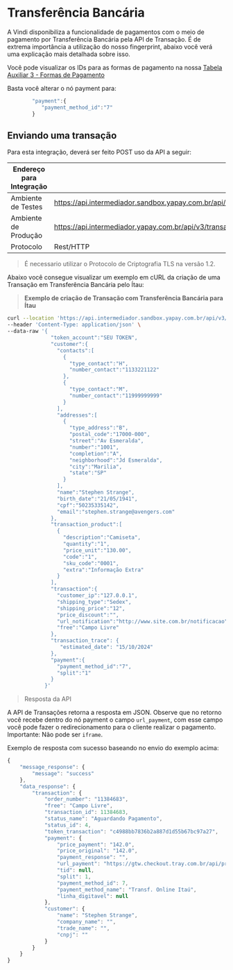 # Transferência Bancária

A Vindi disponibiliza a funcionalidade de pagamentos com o meio de pagamento por Transferência Bancária pela API de Transação. É de extrema importância a utilização do nosso fingerprint, abaixo você verá uma explicação mais detalhada sobre isso.

Você pode visualizar os IDs para as formas de pagamento na nossa <a href="/#/tabelas?id=tabela-3-formas-de-pagamento">Tabela Auxiliar 3 - Formas de Pagamento</a>

Basta você alterar o nó payment para:

```javascript
	    "payment":{  
	       "payment_method_id":"7"
	    }
```	    


## Enviando uma transação


Para esta integração, deverá ser feito <span class="post">POST</span> uso da API a seguir:

| Endereço para Integração |                                                                            |
|--------------------------|----------------------------------------------------------------------------|
| Ambiente de Testes       | https://api.intermediador.sandbox.yapay.com.br/api/v3/transactions/payment |
| Ambiente de Produção     | https://api.intermediador.yapay.com.br/api/v3/transactions/payment |
| Protocolo                | Rest/HTTP                                                                  |

> É necessario utilizar o Protocolo de Criptografia TLS na versão 1.2. 

Abaixo você consegue visualizar um exemplo em cURL da criação de uma Transação em Transferência Bancária pelo Ítau:


> **Exemplo de criação de Transação com Transferência Bancária para Ítau**

```bash
curl --location 'https://api.intermediador.sandbox.yapay.com.br/api/v3/transactions/payments' \
--header 'Content-Type: application/json' \
--data-raw '{
              "token_account":"SEU TOKEN",
              "customer":{
                "contacts":[
                  {
                    "type_contact":"H",
                    "number_contact":"1133221122"
                  },
                  {
                    "type_contact":"M",
                    "number_contact":"11999999999"
                  }
                ],
                "addresses":[
                  {
                    "type_address":"B",
                    "postal_code":"17000-000",
                    "street":"Av Esmeralda",
                    "number":"1001",
                    "completion":"A",
                    "neighborhood":"Jd Esmeralda",
                    "city":"Marilia",
                    "state":"SP"
                  }
                ],
                "name":"Stephen Strange",
                "birth_date":"21/05/1941",
                "cpf":"50235335142",
                "email":"stephen.strange@avengers.com"
              },
              "transaction_product":[
                {
                  "description":"Camiseta",
                  "quantity":"1",
                  "price_unit":"130.00",
                  "code":"1",
                  "sku_code":"0001",
                  "extra":"Informação Extra"
                }
              ],
              "transaction":{
                "customer_ip":"127.0.0.1",
                "shipping_type":"Sedex",
                "shipping_price":"12",
                "price_discount":"",
                "url_notification":"http://www.site.com.br/notificacao",
                "free":"Campo Livre"
              },
              "transaction_trace": {
                 "estimated_date": "15/10/2024"
              },
              "payment":{
                "payment_method_id":"7",
                "split":"1"
              }
            }'

```



> Resposta da API

A API de Transações retorna a resposta em JSON. Observe que no retorno você recebe dentro do nó payment o campo `url_payment`, com esse campo você pode fazer o redirecionamento para o cliente realizar o pagamento. Importante: Não pode ser `iframe`.

Exemplo de resposta com sucesso baseando no envio do exemplo acima:


```javascript
{
    "message_response": {
        "message": "success"
    },
    "data_response": {
        "transaction": {
            "order_number": "11384683",
            "free": "Campo Livre",
            "transaction_id": 11384683,
            "status_name": "Aguardando Pagamento",
            "status_id": 4,
            "token_transaction": "c4988bb7836b2a887d1d55b67bc97a27",
            "payment": {
                "price_payment": "142.0",
                "price_original": "142.0",
                "payment_response": "",
                "url_payment": "https://gtw.checkout.tray.com.br/api/print/1c2a5a9bf4c7a167dff6098b7afe704f",
                "tid": null,
                "split": 1,
                "payment_method_id": 7,
                "payment_method_name": "Transf. Online Itaú",
                "linha_digitavel": null
            },
            "customer": {
                "name": "Stephen Strange",
                "company_name": "",
                "trade_name": "",
                "cnpj": ""
            }
        }
    }
}
```




